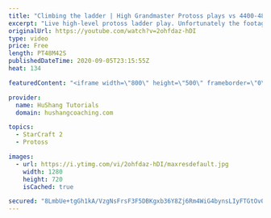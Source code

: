 ```yaml
---
title: "Climbing the ladder | High Grandmaster Protoss plays vs 4400-4800 players"
excerpt: "Live high-level protoss ladder play. Unfortunately the footage came out quite choppy at some points and I was considering just not posting today, but I will post it anyways in case a few of you want to watch still. I'm trying to figure out what the cause of the lag is and hopefully I can get some cleaner"
originalUrl: https://youtube.com/watch?v=2ohfdaz-hDI
type: video
price: Free
length: PT48M42S
publishedDateTime: 2020-09-05T23:15:55Z
heat: 134

featuredContent: "<iframe width=\"800\" height=\"500\" frameborder=\"0\" src=\"https://www.youtube.com/embed/2ohfdaz-hDI\" allow=\"accelerometer; autoplay; encrypted-media; gyroscope; picture-in-picture\" allowfullscreen></iframe>"

provider:
  name: HuShang Tutorials
  domain: hushangcoaching.com

topics:
  - StarCraft 2
  - Protoss

images:
  - url: https://i.ytimg.com/vi/2ohfdaz-hDI/maxresdefault.jpg
    width: 1280
    height: 720
    isCached: true

secured: "8LmbUe+tgGh1kA/VzgNsFrsF3F5DBKgxb36Y8Zj6Rm4WiG4bynsLIyFTGtOvOXTjHDPCfNtM65W7/qss9OUkJqug6yjRtscLaPEGNZdAgQuEQbJAKXF+g9xLDCFCQa01cUgDS8v6+ksjwf5VRiYlhWD+eRLBBaUEDQzFNi5gBlFl/mpCe0IZl7QBf70SFGhvYV4u5HL+26cbKKGfb9hVWOl0pz5rgLwNTiO6lw9NO5xyjjCImF3cYsU139ei0rGF/YsxVHEaEOdoQTUm9zkB8/NG7jXR0iNVjO/1gNK5fwheYZ4MnDKoBHbTHONaXl0a8dX735fD4rqrBFSbajfa4mbXt1muNbQ4s0byxWWi8VyTLptdYW7+Jdc2zNbw3F80R9ZnI8dmDcFH4hcu7K6yrBXl9QF1xmdZk8Ow4oBQ+vI=;0QlIEsxsW1338uTbYzVkbQ=="
---
```


